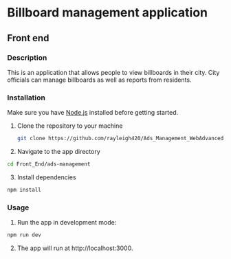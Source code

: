 # Billboard management application

## Front end

### Description
This is an application that allows people to view billboards in their city. City officials can manage billboards as well as reports from residents.

### Installation
Make sure you have [Node.js](https://nodejs.org/) installed before getting started.

1. Clone the repository to your machine
   ```bash
   git clone https://github.com/rayleigh420/Ads_Management_WebAdvanced_20KTPM1_HCMUS.git
   ```
2. Navigate to the app directory
  ```bash
  cd Front_End/ads-management
  ```
3. Install dependencies
  ```bash
  npm install
  ```
### Usage
1. Run the app in development mode:
  ```bash
  npm run dev
  ```
2. The app will run at http://localhost:3000.


